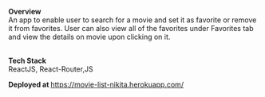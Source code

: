 <b>Overview</b><br/>
An app to enable user to search for a movie and set it as favorite or remove it from favorites.
User can also view all of the favorites under Favorites tab and view the details on movie upon clicking on it.
<br/><br/>

<b>Tech Stack</b><br/>
ReactJS, React-Router,JS

<b>Deployed at </b> https://movie-list-nikita.herokuapp.com/
